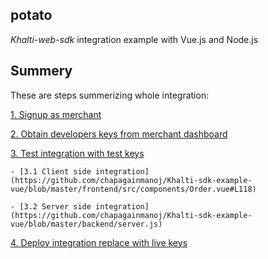 ## potato ##
*Khalti-web-sdk* integration example with Vue.js and Node.js

## Summery ##
These are steps summerizing whole integration:

[1. Signup as merchant](https://khalti.com/merchant/)

[2. Obtain developers keys from merchant dashboard]()

[3. Test integration with test keys](#use_test_keys)

	- [3.1 Client side integration](https://github.com/chapagainmanoj/Khalti-sdk-example-vue/blob/master/frontend/src/components/Order.vue#L118)
	
	- [3.2 Server side integration](https://github.com/chapagainmanoj/Khalti-sdk-example-vue/blob/master/backend/server.js)
	
[4. Deploy integration replace with live keys](#use_live_Keys)
